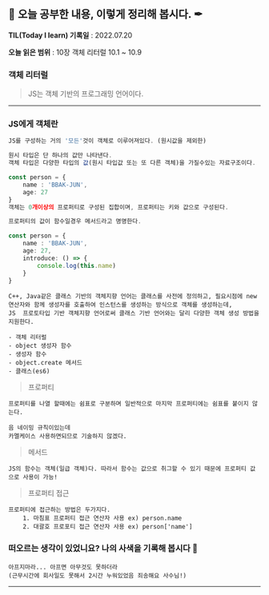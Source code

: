 ## 📕 오늘 공부한 내용, 이렇게 정리해 봅시다. ✒

**TIL(Today I learn) 기록일** : 2022.07.20

**오늘 읽은 범위** : 10장 객체 리터럴 10.1 ~ 10.9

### 객체 리터럴

> JS는 객체 기반의 프로그래밍 언어이다.

---

### JS에게 객체란

```ts
JS를 구성하는 거의 '모든'것이 객체로 이루어져있다. (원시값을 제외한)

원시 타입은 단 하나의 값만 나타낸다.
객체 타입은 다양한 타입의 값(원시 타입값 또는 또 다른 객체)을 가질수있는 자료구조이다.

const person = {
    name : 'BBAK-JUN',
    age: 27
}
객체는 0개이상의 프로퍼티로 구성된 집합이며, 프로퍼티는 키와 값으로 구성된다.

프로퍼티의 값이 함수일경우 메서드라고 명명한다.

const person = {
    name : 'BBAK-JUN',
    age: 27,
    introduce: () => {
        console.log(this.name)
    }
}
```

```
C++, Java같은 클래스 기반의 객체지향 언어는 클래스를 사전에 정의하고, 필요시점에 new 연산자와 함께 생성자를 호출하여 인스턴스를 생성하는 방식으로 객체를 생성하는데,
JS  프로토타입 기반 객체지향 언어로써 클래스 기반 언어와는 달리 다양한 객체 생성 방법을 지원한다.

- 객체 리터럴
- object 생성자 함수
- 생성자 함수
- object.create 메서드
- 클래스(es6)
```

> 프로퍼티

```
프로퍼티를 나열 할때에는 쉼표로 구분하며 일반적으로 마지막 프로퍼티에는 쉼표를 붙이지 않는다.

음 네이밍 규칙이있는데
카멜케이스 사용하면되므로 기술하지 않겠다.
```

> 메서드

```
JS의 함수는 객체(일급 객체)다. 따라서 함수는 값으로 취그할 수 있기 때문에 프로퍼티 값으로 사용이 가능!
```

> 프로퍼티 접근

```
프로퍼티에 접근하는 방법은 두가지다.
    1. 마침표 프로퍼티 접근 연산자 사용 ex) person.name
    2. 대괄호 프로포티 접근 연산자 사용 ex) person['name']
```

### 떠오르는 생각이 있었니요? 나의 사색을 기록해 봅시다 💭

```
아프지마라... 아프면 아무것도 못하더라
(근무시간에 회사일도 못해서 2시간 누워있었음 죄송해요 사수님!)
```

---

